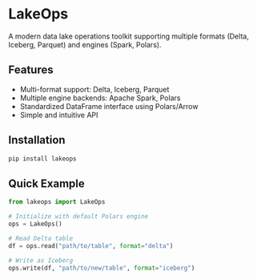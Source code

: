 # LakeOps

A modern data lake operations toolkit supporting multiple formats (Delta, Iceberg, Parquet) and engines (Spark, Polars).

## Features
- Multi-format support: Delta, Iceberg, Parquet
- Multiple engine backends: Apache Spark, Polars
- Standardized DataFrame interface using Polars/Arrow
- Simple and intuitive API

## Installation
```bash
pip install lakeops
```

## Quick Example
```python
from lakeops import LakeOps

# Initialize with default Polars engine
ops = LakeOps()

# Read Delta table
df = ops.read("path/to/table", format="delta")

# Write as Iceberg
ops.write(df, "path/to/new/table", format="iceberg")
```